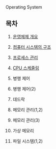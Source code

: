Operating System

## **목차**

1. [운영체제 개요](./Chapter1_OS_Summary/README.md)

2. [컴퓨터 시스템의 구조](./Chapter2_Computer_Architecture/README.md)

3. [프로세스 관리](./Chapter3_OS_Process/README.md)

4. [CPU 스케줄링](./Chapter4_Process_Management/README.md)

5. 병행 제어

6. 병행 제어(2)

7. 데드락

8. 메모리 관리(1,2)

9. 메모리 관리(3)

10. 가상 메모리

11. 파일 시스템(1,2)

